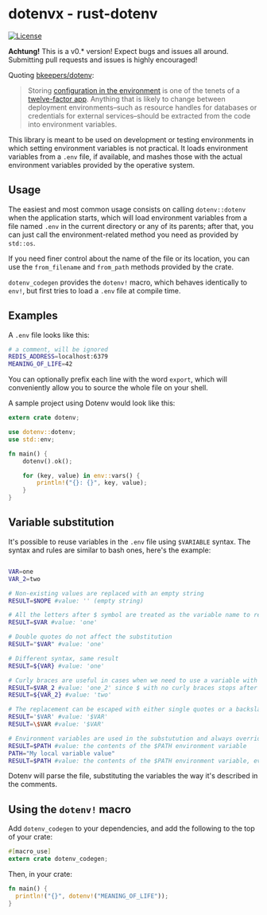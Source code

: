 # dotenvx - rust-dotenv

[![License](https://img.shields.io/github/license/codemountains/dotenvx)](LICENSE)

**Achtung!** This is a v0.\* version! Expect bugs and issues all around.
Submitting pull requests and issues is highly encouraged!

Quoting [bkeepers/dotenv][dotenv]:

> Storing [configuration in the environment](http://www.12factor.net/config)
> is one of the tenets of a [twelve-factor app](http://www.12factor.net/).
> Anything that is likely to change between deployment environments–such as
> resource handles for databases or credentials for external services–should
> be extracted from the code into environment variables.

This library is meant to be used on development or testing environments in
which setting environment variables is not practical. It loads environment
variables from a `.env` file, if available, and mashes those with the actual
environment variables provided by the operative system.

Usage
----

The easiest and most common usage consists on calling `dotenv::dotenv` when the
application starts, which will load environment variables from a file named
`.env` in the current directory or any of its parents; after that, you can just call
the environment-related method you need as provided by `std::os`.

If you need finer control about the name of the file or its location, you can
use the `from_filename` and `from_path` methods provided by the crate.

`dotenv_codegen` provides the `dotenv!` macro, which
behaves identically to `env!`, but first tries to load a `.env` file at compile
time.

Examples
----

A `.env` file looks like this:

```sh
# a comment, will be ignored
REDIS_ADDRESS=localhost:6379
MEANING_OF_LIFE=42
```

You can optionally prefix each line with the word `export`, which will
conveniently allow you to source the whole file on your shell.

A sample project using Dotenv would look like this:

```rust
extern crate dotenv;

use dotenv::dotenv;
use std::env;

fn main() {
    dotenv().ok();

    for (key, value) in env::vars() {
        println!("{}: {}", key, value);
    }
}
```

Variable substitution
----

It's possible to reuse variables in the `.env` file using `$VARIABLE` syntax.
The syntax and rules are similar to bash ones, here's the example:


```sh

VAR=one
VAR_2=two

# Non-existing values are replaced with an empty string
RESULT=$NOPE #value: '' (empty string)

# All the letters after $ symbol are treated as the variable name to replace
RESULT=$VAR #value: 'one'

# Double quotes do not affect the substitution
RESULT="$VAR" #value: 'one'

# Different syntax, same result 
RESULT=${VAR} #value: 'one'

# Curly braces are useful in cases when we need to use a variable with non-alphanumeric name
RESULT=$VAR_2 #value: 'one_2' since $ with no curly braces stops after first non-alphanumeric symbol 
RESULT=${VAR_2} #value: 'two'

# The replacement can be escaped with either single quotes or a backslash:
RESULT='$VAR' #value: '$VAR'
RESULT=\$VAR #value: '$VAR'

# Environment variables are used in the substutution and always override the local variables
RESULT=$PATH #value: the contents of the $PATH environment variable
PATH="My local variable value"
RESULT=$PATH #value: the contents of the $PATH environment variable, even though the local variable is defined
```

Dotenv will parse the file, substituting the variables the way it's described in the comments.


Using the `dotenv!` macro
------------------------------------

Add `dotenv_codegen` to your dependencies, and add the following to the top of
your crate:

```rust
#[macro_use]
extern crate dotenv_codegen;
```

Then, in your crate:

```rust
fn main() {
  println!("{}", dotenv!("MEANING_OF_LIFE"));
}
```

[dotenv]: https://github.com/bkeepers/dotenv

